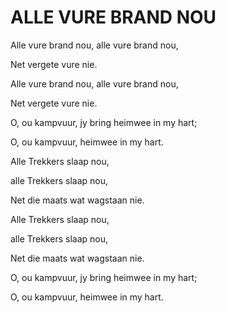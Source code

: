 # ALLE VURE BRAND NOU

Alle vure brand nou, alle vure brand nou,

Net vergete vure nie.

Alle vure brand nou, alle vure brand nou,

Net vergete vure nie.

O, ou kampvuur, jy bring heimwee in my hart;

O, ou kampvuur, heimwee in my hart.


Alle Trekkers slaap nou,

alle Trekkers slaap nou,

Net die maats wat wagstaan nie.

Alle Trekkers slaap nou,

alle Trekkers slaap nou,

Net die maats wat wagstaan nie.

O, ou kampvuur, jy bring heimwee in my hart;

O, ou kampvuur, heimwee in my hart.

